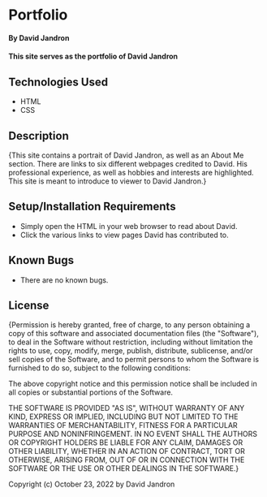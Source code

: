 # Portfolio

#### By David Jandron

#### This site serves as the portfolio of David Jandron

## Technologies Used

* HTML
* CSS

## Description

{This site contains a portrait of David Jandron, as well as an About Me section. There are links to six different webpages credited to David. His professional experience, as well as hobbies and interests are highlighted. This site is meant to introduce to viewer to David Jandron.}

## Setup/Installation Requirements

* Simply open the HTML in your web browser to read about David.
* Click the various links to view pages David has contributed to.

## Known Bugs

* There are no known bugs.

## License

{Permission is hereby granted, free of charge, to any person obtaining a copy of this software and associated documentation files (the "Software"), to deal in the Software without restriction, including without limitation the rights to use, copy, modify, merge, publish, distribute, sublicense, and/or sell copies of the Software, and to permit persons to whom the Software is furnished to do so, subject to the following conditions:

The above copyright notice and this permission notice shall be included in all copies or substantial portions of the Software.

THE SOFTWARE IS PROVIDED "AS IS", WITHOUT WARRANTY OF ANY KIND, EXPRESS OR IMPLIED, INCLUDING BUT NOT LIMITED TO THE WARRANTIES OF MERCHANTABILITY, FITNESS FOR A PARTICULAR PURPOSE AND NONINFRINGEMENT. IN NO EVENT SHALL THE AUTHORS OR COPYRIGHT HOLDERS BE LIABLE FOR ANY CLAIM, DAMAGES OR OTHER LIABILITY, WHETHER IN AN ACTION OF CONTRACT, TORT OR OTHERWISE, ARISING FROM, OUT OF OR IN CONNECTION WITH THE SOFTWARE OR THE USE OR OTHER DEALINGS IN THE SOFTWARE.}

Copyright (c) October 23, 2022 by David Jandron